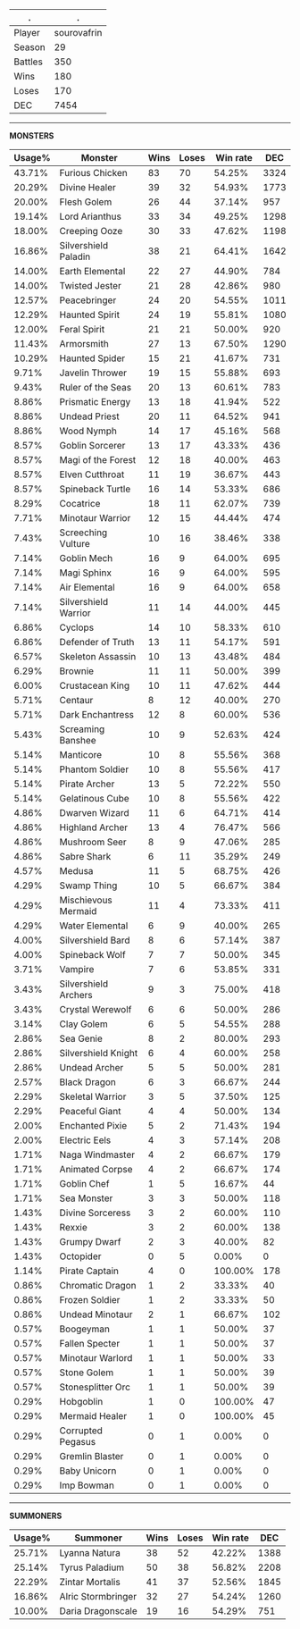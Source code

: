 .|.
|-|-
Player|sourovafrin
Season|29
Battles|350
Wins|180
Loses|170
DEC|7454

---
**MONSTERS**

Usage%|Monster|Wins|Loses|Win rate|DEC|
-|-|-|-|-|-|
43.71%|Furious Chicken|83|70|54.25%|3324|
20.29%|Divine Healer|39|32|54.93%|1773|
20.00%|Flesh Golem|26|44|37.14%|957|
19.14%|Lord Arianthus|33|34|49.25%|1298|
18.00%|Creeping Ooze|30|33|47.62%|1198|
16.86%|Silvershield Paladin|38|21|64.41%|1642|
14.00%|Earth Elemental|22|27|44.90%|784|
14.00%|Twisted Jester|21|28|42.86%|980|
12.57%|Peacebringer|24|20|54.55%|1011|
12.29%|Haunted Spirit|24|19|55.81%|1080|
12.00%|Feral Spirit|21|21|50.00%|920|
11.43%|Armorsmith|27|13|67.50%|1290|
10.29%|Haunted Spider|15|21|41.67%|731|
9.71%|Javelin Thrower|19|15|55.88%|693|
9.43%|Ruler of the Seas|20|13|60.61%|783|
8.86%|Prismatic Energy|13|18|41.94%|522|
8.86%|Undead Priest|20|11|64.52%|941|
8.86%|Wood Nymph|14|17|45.16%|568|
8.57%|Goblin Sorcerer|13|17|43.33%|436|
8.57%|Magi of the Forest|12|18|40.00%|463|
8.57%|Elven Cutthroat|11|19|36.67%|443|
8.57%|Spineback Turtle|16|14|53.33%|686|
8.29%|Cocatrice|18|11|62.07%|739|
7.71%|Minotaur Warrior|12|15|44.44%|474|
7.43%|Screeching Vulture|10|16|38.46%|338|
7.14%|Goblin Mech|16|9|64.00%|695|
7.14%|Magi Sphinx|16|9|64.00%|595|
7.14%|Air Elemental|16|9|64.00%|658|
7.14%|Silvershield Warrior|11|14|44.00%|445|
6.86%|Cyclops|14|10|58.33%|610|
6.86%|Defender of Truth|13|11|54.17%|591|
6.57%|Skeleton Assassin|10|13|43.48%|484|
6.29%|Brownie|11|11|50.00%|399|
6.00%|Crustacean King|10|11|47.62%|444|
5.71%|Centaur|8|12|40.00%|270|
5.71%|Dark Enchantress|12|8|60.00%|536|
5.43%|Screaming Banshee|10|9|52.63%|424|
5.14%|Manticore|10|8|55.56%|368|
5.14%|Phantom Soldier|10|8|55.56%|417|
5.14%|Pirate Archer|13|5|72.22%|550|
5.14%|Gelatinous Cube|10|8|55.56%|422|
4.86%|Dwarven Wizard|11|6|64.71%|414|
4.86%|Highland Archer|13|4|76.47%|566|
4.86%|Mushroom Seer|8|9|47.06%|285|
4.86%|Sabre Shark|6|11|35.29%|249|
4.57%|Medusa|11|5|68.75%|426|
4.29%|Swamp Thing|10|5|66.67%|384|
4.29%|Mischievous Mermaid|11|4|73.33%|411|
4.29%|Water Elemental|6|9|40.00%|265|
4.00%|Silvershield Bard|8|6|57.14%|387|
4.00%|Spineback Wolf|7|7|50.00%|345|
3.71%|Vampire|7|6|53.85%|331|
3.43%|Silvershield Archers|9|3|75.00%|418|
3.43%|Crystal Werewolf|6|6|50.00%|286|
3.14%|Clay Golem|6|5|54.55%|288|
2.86%|Sea Genie|8|2|80.00%|293|
2.86%|Silvershield Knight|6|4|60.00%|258|
2.86%|Undead Archer|5|5|50.00%|281|
2.57%|Black Dragon|6|3|66.67%|244|
2.29%|Skeletal Warrior|3|5|37.50%|125|
2.29%|Peaceful Giant|4|4|50.00%|134|
2.00%|Enchanted Pixie|5|2|71.43%|194|
2.00%|Electric Eels|4|3|57.14%|208|
1.71%|Naga Windmaster|4|2|66.67%|179|
1.71%|Animated Corpse|4|2|66.67%|174|
1.71%|Goblin Chef|1|5|16.67%|44|
1.71%|Sea Monster|3|3|50.00%|118|
1.43%|Divine Sorceress|3|2|60.00%|110|
1.43%|Rexxie|3|2|60.00%|138|
1.43%|Grumpy Dwarf|2|3|40.00%|82|
1.43%|Octopider|0|5|0.00%|0|
1.14%|Pirate Captain|4|0|100.00%|178|
0.86%|Chromatic Dragon|1|2|33.33%|40|
0.86%|Frozen Soldier|1|2|33.33%|50|
0.86%|Undead Minotaur|2|1|66.67%|102|
0.57%|Boogeyman|1|1|50.00%|37|
0.57%|Fallen Specter|1|1|50.00%|37|
0.57%|Minotaur Warlord|1|1|50.00%|33|
0.57%|Stone Golem|1|1|50.00%|39|
0.57%|Stonesplitter Orc|1|1|50.00%|39|
0.29%|Hobgoblin|1|0|100.00%|47|
0.29%|Mermaid Healer|1|0|100.00%|45|
0.29%|Corrupted Pegasus|0|1|0.00%|0|
0.29%|Gremlin Blaster|0|1|0.00%|0|
0.29%|Baby Unicorn|0|1|0.00%|0|
0.29%|Imp Bowman|0|1|0.00%|0|

---
**SUMMONERS**

Usage%|Summoner|Wins|Loses|Win rate|DEC|
-|-|-|-|-|-|
25.71%|Lyanna Natura|38|52|42.22%|1388|
25.14%|Tyrus Paladium|50|38|56.82%|2208|
22.29%|Zintar Mortalis|41|37|52.56%|1845|
16.86%|Alric Stormbringer|32|27|54.24%|1260|
10.00%|Daria Dragonscale|19|16|54.29%|751|
